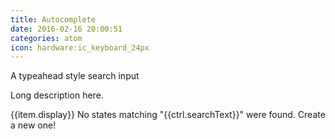 ```yaml
---
title: Autocomplete
date: 2016-02-16 20:00:51
categories: atom
icon: hardware:ic_keyboard_24px
---
```


A typeahead style search input
<!-- more -->
Long description here.

<md-autocomplete
    ng-disabled="ctrl.isDisabled"
    md-no-cache="ctrl.noCache"
    md-selected-item="ctrl.selectedItem"
    md-search-text-change="ctrl.searchTextChange(ctrl.searchText)"
    md-search-text="ctrl.searchText"
    md-selected-item-change="ctrl.selectedItemChange(item)"
    md-items="item in ctrl.querySearch(ctrl.searchText)"
    md-item-text="item.display"
    md-min-length="0"
    placeholder="What is your favorite US state?">
  <md-item-template>
    <span md-highlight-text="ctrl.searchText" md-highlight-flags="^i">{{item.display}}</span>
  </md-item-template>
  <md-not-found>
    No states matching "{{ctrl.searchText}}" were found.
    <a ng-click="ctrl.newState(ctrl.searchText)">Create a new one!</a>
  </md-not-found>
</md-autocomplete>
